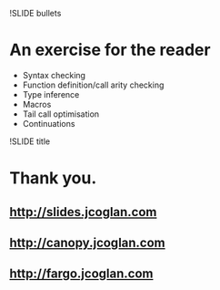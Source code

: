 !SLIDE bullets
# An exercise for the reader
* Syntax checking
* Function definition/call arity checking
* Type inference
* Macros
* Tail call optimisation
* Continuations

!SLIDE title
# Thank you.
## http://slides.jcoglan.com
## http://canopy.jcoglan.com
## http://fargo.jcoglan.com
